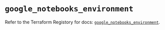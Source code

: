 # `google_notebooks_environment`

Refer to the Terraform Registory for docs: [`google_notebooks_environment`](https://registry.terraform.io/providers/hashicorp/google-beta/4.82.0/docs/resources/google_notebooks_environment).
